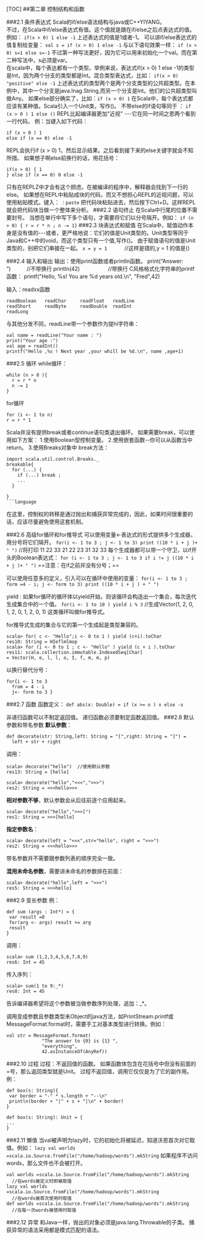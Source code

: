 [TOC]
##第二章 控制结构和函数

###2.1 条件表达式
  Scala的if/else语法结构与java或C++YIYANG。  
  不过，在Scala中if/else表达式有值。这个值就是跟在if/else之后点表达式的值。  
  例如：
  `if(x > 0) 1 else -1`
  上述表达式的值是1或者-1。
  可以讲if/else表达式的值复制给变量： 
  `val s = if (x > 0) 1 else -1`
  与以下语句效果一样：
  `if (x > 0) s=1 else s=-1`
  不过第一种写法更好，因为它可以用来初始化一个val。而在第二种写法中，s必须是var。  
  在scala中，每个表达都有一个类型。举例来说，表达式if(x > 0) 1 else -1的类型是Int，因为两个分支的类型都是Int。混合类型表达式，比如：
  `if(x > 0) "positive" else -1`
  上述表达式的类型两个是两个分支类型的公共超类型。在本例中，其中一个分支是java.lnag.String,而另一个分支是Int。他们的公共超类型叫做Any。
  如果else部分确实了，比如：`if (x > 0) 1`
  在Scala中，每个表达式都应该有某种值。Scala引入一个Unit类，写作()。
  不带else的if语句等同于	：
  `if (x > 0 ) 1 else ()`
  REPL比起编译器更加"近视" ---它在同一时间之恩两个看到一行代码。
  例：当键入如下代码：
  ```
  if (x > 0 ) 1
  else if (x == 0) else -1
  ```
  REPL会执行if (x > 0) 1，然后显示结果。之后看到接下来的else关键字就会不知所措。
  如果想子啊else前换行的话，用花括号：
  ```
  if(x > 0) { 1
  } else if (x == 0) 0 else -1
  ```
  只有在REPLZ中才会有这个顾虑。在被编译的程序中，解释器会找到下一行的else。
  如果想在REPL中粘贴成块的代码，而又不想担心REPL的近视问题，可以使用粘贴模式。键入：
  `：paste`
  把代码块粘贴进去，然后按下Ctrl+D。这样REPL就会把代码块当做一个整体来分析。
###2.2 语句终止
  在Scala中行尾的位置不需要封号。
  当想在单行中写下多个语句，才需要将它们以分号隔开。例如：
  `if (n > 0) { r = r * n ; n -= 1}`
###2.3 块表达式和赋值
  在Scala中，赋值动作本身是没有值的---或者，更严格地说：它们的值是Unit类型的。Unit类型等同于Java和C++中的void，而这个类型只有一个值,写作()。
  由于赋值语句的值是Unit类型的，别把它们串接在一起。
  `x = y = 1` 　　　//这样是错的,y = 1 的值是()
  
###2.4 输入和输出
   输出：使用print函数或者println函数。
   print(“Answer: ”)　　　//不带换行
   println(42) 　　　　　//带换行
   C风格格式化字符串的printf函数：
   printf("Hello, %s! You are %d years old.\n", "Fred",42)
   
   输入：readxx函数
   ```
   readBoolean   readChar     readFloat   readLine   
   readShort     readByte     readDouble  readInt     
   readLong         
   ```
   与其他分发不同，readLine带一个参数作为提hi字符串：
   ```
   val name = readLine("Your name : ")
   print("Your age :")
   val age = readInt()
   printf("Hello ,%s ! Next year ,your whill be %d.\n", name ,age+1)
   ```   
###2.5 循环
   while循环：
   ```
   while (n > 0 ){
     r = r * n
     n -= 1
   } 
   ```
   for循环
   ```
   for (i <- 1 to n)
   r = r * 1 
   ```
   
   Scala并没有提供break或者continue语句类退出循环。
   如果需要break，可以使用如下方案：
   1.使用Boolean型控制变量。
   2.使用嵌套函数--你可以从函数当中return。
   3.使用Breaks对象中 break方法：
   ```
   import scala.util.control.Breaks._
   breakable{
     for (...) {
       if (...) break ;
       ...
     }
   
   }
   ```language
```

   在这里，控制权的转移是通过抛出和捕获异常完成的，因此，如果时间很重要的话，应该尽量避免使用这套机制。

###2.6 高级for循环和for推导式
   可以使用变量<-表达式的形式提供多个生成器，用分号将它们隔开。
  `for(i <- 1 to 3 ; j <- 1 to 3) print ((10 * i + j )+ " ")`
  //将打印 11 22 33 21 22 23 31 32 33
  每个生成器都可以带一个守卫，以if开头的Boolean表达式：
  `for (i <- 1 to 3 ; j <- 1 to 3 if i != j ((10 * i + j )+ " ")`
  ==注意：在if之前并没有分号；==
  
  可以使用任意多的定义，引入可以在循环中使用的变量：
  `for(i <- 1 to 3 ; form =4 - i; j <- form to 3) print ((10 * i + j ) + " ")`
  
  yield : 如果for循环的循环体以yield开始，则该循环会构造出一个集合，每次迭代生成集合中的一个值。
  `for(i <- 1 to 10 ) yield i % 3`
  //生成Vector(1, 2, 0, 1, 2, 0, 1, 2, 0, 1)
  这类循环叫做for推导式。
  
  for推导式生成的集合与它的第一个生成起是类型兼容的。
```
scala> for( c <- "Hello";i <- 0 to 1 ) yield (c+i).toChar
res10: String = HIeflmlmop
scala> for (i <- 0 to 1 ; c <- "Hello" ) yield (c + i ).toChar
res11: scala.collection.immutable.IndexedSeq[Char] 
= Vector(H, e, l, l, o, I, f, m, m, p)
```
  以换行替代分号：
```
for{i <- 1 to 3
  from = 4 - i
  j<- form to 3 }
```  

###2.7 函数
  函数定义：
  `def abs(x: Double) = if (x >= o ) x else -x`
  
  非递归函数可以不制定返回值。
  递归函数必须要制定函数返回值。
###2.8 默认参数和带名参数
  **默认参数**：
```
def decorate(str: String,left: String = "[",right: String = "]") =
  left + str + right
```
  调用：
```
scala> decorate("hello")  //使用默认参数
res13: String = [hello]

scala> decorate("hello","<<<",">>>")  
res2: String = <<<hello>>>
```
  
  **相对参数不够**，默认参数会从后往前逐个应用起来。
  
```
scala> decorate("hello",">>>[")  
res1: String = >>>[hello]
```  
  **指定参数名**：
```
scala> decorate(left = "<<<",str="hello", right = ">>>")  
res2: String = <<<hello>>>

```
  带名参数并不需要跟参数列表的顺序完全一致。
  
  **混用未命名参数**，需要讲未命名的参数排在前面：
```
scala> decorate("hello",left = ">>>")  
res5: String = >>>hello]
```

###2.9 变长参数
  例：
```
def sum (args : Int*) = {
 var result =0
 for(arg <- args) result += arg
 result
} 
```
  调用：
```
scala> sum (1,2,3,4,5,6,7,8,9)
res6: Int = 45
```
  传入序列：
```
scala> sum(1 to 9:_*)
res8: Int = 45
```
  告诉编译器希望将这个参数被当做参数序列处理，追加：_*。
  
  调用变成参数且参数类型未Object的java方法，如PrintStream.printf或MessageFormat.format时，需要手工对基本类型进行转换。例如：
```
val str = MessageFormat.format(
             "The answer to {0} is {1} ",
             "everything",
             42.asInstanceOf(AnyRef))
```

###2.10 过程
  过程：不返回值的函数。
  如果函数体包含在花括号中但没有前面的=号，那么返回类型就是Unit。
  过程不返回值，调用它仅仅是为了它的副作用。
  例：
```
def box(s: String){
 var border = "-" * s.length + "--\n"
 println(border + "|" + s + "|\n" + border)
}
```
```
def box(s: String): Unit = {
...
}
```

###2.11 懒值
  当val被声明为lazy时，它的初始化将被延迟，知道沃恩首次对它取值。例如：
  `lazy val worlds =scala.io.Source.fromFile("/home/hadoop/words").mkString`
  如果程序不访问words，那么文件也不会被打开。
```
val worlds =scala.io.Source.fromFile("/home/hadoop/words").mkString
  //在words被定义时即被取值
lazy val worlds =scala.io.Source.fromFile("/home/hadoop/words").mkString
  //在words被首次使用时取值
def worlds =scala.io.Source.fromFile("/home/hadoop/words").mkString
  //在每一次words被使用时取值
```


###2.12 异常
  和Java一样，抛出的对象必须是java.lang.Throwable的子类。
  捕获异常的语法采用都是模式匹配的语法。